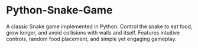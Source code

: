 # Python-Snake-Game
A classic Snake game implemented in Python. Control the snake to eat food, grow longer, and avoid collisions with walls and itself. Features intuitive controls, random food placement, and simple yet engaging gameplay.
